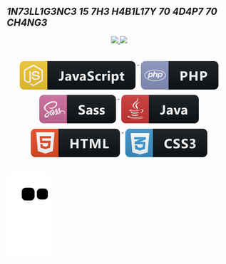 
## *1N73LL1G3NC3  15  7H3  H4B1L17Y  70  4D4P7  70  CH4NG3*

<div align="center">
  <a href="https://github.com/SantosCharles">
  <img height="180em" src="https://github-readme-stats.vercel.app/api?username=SantosCharles&show_icons=true&theme=dracula&include_all_commits=true&count_private=true"/>
  <img height="180em" src="https://github-readme-stats.vercel.app/api/top-langs/?username=SantosCharles&layout=compact&langs_count=7&theme=dracula"/>
</div>
<div style="display: inline_block"><br>
<p align="center">
  <img src="https://raw.githubusercontent.com/MikeCodesDotNET/ColoredBadges/master/svg/dev/languages/js.svg" alt="js" style="vertical-align:top; margin:6px 4px">
  <img src="https://raw.githubusercontent.com/MikeCodesDotNET/ColoredBadges/master/svg/dev/languages/php.svg" alt="php" style="vertical-align:top; margin:6px 4px">
  <img src="https://raw.githubusercontent.com/MikeCodesDotNET/ColoredBadges/master/svg/dev/languages/sass.svg" alt="sass" style="vertical-align:top; margin:6px 4px">
  <img src="https://raw.githubusercontent.com/MikeCodesDotNET/ColoredBadges/master/svg/dev/languages/java.svg" alt="java" style="vertical-align:top; margin:6px 4px">
  <img src="https://raw.githubusercontent.com/MikeCodesDotNET/ColoredBadges/master/svg/dev/languages/html.svg" alt="html" style="vertical-align:top; margin:6px 4px">
  <img src="https://raw.githubusercontent.com/MikeCodesDotNET/ColoredBadges/master/svg/dev/languages/css3.svg" alt="css3" style="vertical-align:top; margin:6px 4px">
</p>
  
  ##
 
<div> 
   
  ![Snake animation](https://github.com/SantosCharles/SantosCharles/blob/output/github-contribution-grid-snake.svg)
 
</div>
